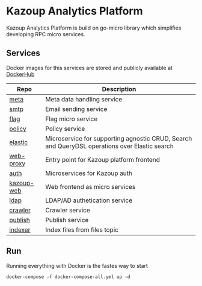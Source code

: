 # Kazoup Analytics Platform 

Kazoup Analytics Platform is build on go-micro library which simplifies developing RPC micro services.

## Services

Docker images for this services are stored and publicly available at [DockerHub](https://hub.docker.com/u/kazoup/)

Repo | Description 
-----|------------  
[meta](https://github.com/kazoup/meta) | Meta data handling service 
[smtp](https://github.com/kazoup/platform/tree/master/smtp) | Email sending service  
[flag](https://github.com/kazoup/flag) | Flag micro service 
[policy](https://github.com/kazoup/policy) | Policy service 
[elastic](https://github.com/kazoup/elastic) | Microservice for supporting agnostic CRUD, Search and QueryDSL operations over Elastic search 
[web-proxy](https://github.com/kazoup/web-proxy) | Entry point for Kazoup platform frontend 
[auth](https://github.com/kazoup/auth) | Microservices for Kazoup auth 
[kazoup-web](https://github.com/kazoup/kazoup-web) | Web frontend  as micro services 
[ldap](https://github.com/kazoup/ldap) | LDAP/AD authetication service 
[crawler](https://github.com/kazoup/crawler) | Crawler service 
[publish](https://github.com/kazoup/publish) | Publish service 
[indexer](https://github.com/kazoup/indexer) | Index files from files topic 
## Run

Running everything with Docker is the fastes way to start

```
docker-compose -f docker-compose-all.yml up -d

```




